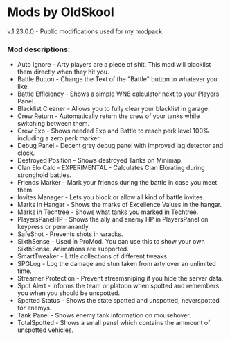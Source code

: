 # Mods by OldSkool
v.1.23.0.0 - Public modifications used for my modpack.

### Mod descriptions:
* Auto Ignore - Arty players are a piece of shit. This mod will blacklist them directly when they hit you.
* Battle Button - Change the Text of the "Battle" button to whatever you like.
* Battle Efficiency - Shows a simple WN8 calculator next to your Players Panel.
* Blacklist Cleaner - Allows you to fully clear your blacklist in garage.
* Crew Return - Automatically return the crew of your tanks while switching between them.
* Crew Exp - Shows needed Exp and Battle to reach perk level 100% including a zero perk marker.
* Debug Panel - Decent grey debug panel with improved lag detector and clock.
* Destroyed Position - Shows destroyed Tanks on Minimap.
* Clan Elo Calc - EXPERIMENTAL - Calculates Clan Elorating during stronghold battles.
* Friends Marker - Mark your friends during the battle in case you meet them.
* Invites Manager - Lets you block or allow all kind of battle invites.
* Marks in Hangar - Shows the marks of Excellence Values in the hangar.
* Marks in Techtree - Shows what tanks you marked in Techtree.
* PlayersPanelHP - Shows the ally and enemy HP in PlayersPanel on keypress or permanantly.
* SafeShot - Prevents shots in wracks.
* SixthSense - Used in ProMod. You can use this to show your own SixthSense. Animations are supported.
* SmartTweaker - Little collections of different tweaks.
* SPGLog - Log the damage and stun taken from arty over an unlimited time.
* Streamer Protection - Prevent streamsniping if you hide the server data.
* Spot Alert - Informs the team or platoon when spotted and remembers you when you should be unspotted.
* Spotted Status - Shows the state spotted and unspotted, neverspotted for enemys.
* Tank Panel - Shows enemy tank information on mousehover.
* TotalSpotted - Shows a small panel which contains the ammount of unspotted vehicles.
